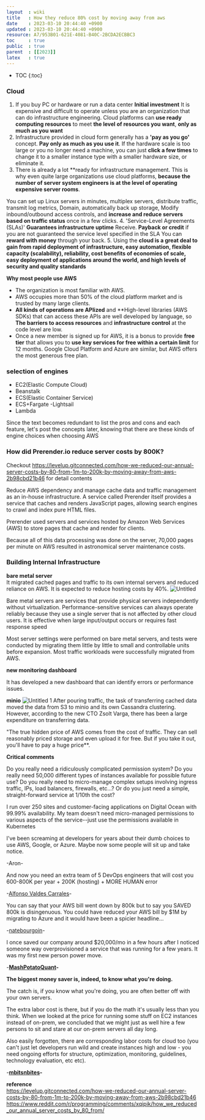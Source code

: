 ```yaml
---
layout  : wiki
title   : How they reduce 80% cost by moving away from aws
date    : 2023-03-10 20:44:40 +0900
updated : 2023-03-10 20:44:40 +0900
resource: A7/953B01-621E-4081-B40C-2BCDA2ECBBC3
toc     : true
public  : true
parent  : [[2023]]
latex   : true
---
```

* TOC
  {:toc}

### **Cloud**
1. If you buy PC or hardware or run a data center **Initial investment** It is expensive and difficult to operate unless you are an organization that can do infrastructure engineering. Cloud platforms can **use ready computing resources** to meet **the level of resources you want**, **only as much as you want**
2. Infrastructure provided in cloud form generally has a **'pay as you go'** concept. **Pay only as much as you use it**. If the hardware scale is too large or you no longer need a machine, you can just **click a few times** to change it to a smaller instance type with a smaller hardware size, or eliminate it.
3. There is already a lot **ready for infrastructure management. This is why even quite large organizations use cloud platforms, **because the number of server system engineers is at the level of operating expensive server rooms**.

You can set up Linux servers in minutes, multiplex servers, distribute traffic, transmit log metrics, Domain, automatically back up storage, Modify inbound/outbound access controls, and **increase and reduce servers based on traffic status** once in a few clicks.
4. 'Service-Level Agreements (SLAs)' **Guarantees infrastructure uptime**
   Receive. **Payback or credit** if you are not guaranteed the service level specified in the SLA
   You can **reward with money** through your back.
5. Using the **cloud is a great deal to gain from rapid deployment of infrastructure, easy automation, flexible capacity (scalability), reliability, cost benefits of economies of scale, easy deployment of applications around the world, and high levels of security and quality standards**

**Why most people use AWS**

- The organization is most familiar with AWS.
- AWS occupies more than 50% of the cloud platform market and is trusted by many large clients.
- **All kinds of operations are APIized** and **High-level libraries (AWS SDKs) that can access these APIs are well developed by language, so **The barriers to access resources** and **infrastructure control** at the code level are low.
- Once a new member is signed up for AWS, it is a bonus to provide **free tier** that allows you to **use key services for free within a certain limit** for 12 months. Google Cloud Platform and Azure are similar, but AWS offers the most generous free plan.

### selection of engines

- EC2(Elastic Compute Cloud)
- Beanstalk
- ECS(Elastic Container Service)
- ECS+Fargate
  -Lightsail
- Lambda

Since the text becomes redundant to list the pros and cons and each feature, let's post the concepts later, knowing that there are these kinds of engine choices when choosing AWS

### How did Prerender.io reduce server costs by 800K?

Checkout https://levelup.gitconnected.com/how-we-reduced-our-annual-server-costs-by-80-from-1m-to-200k-by-moving-away-from-aws-2b98cbd21b46 for detail contents

Reduce AWS dependency and manage cache data and traffic management as an in-house infrastructure. A service called Prerender itself provides a service that caches and renders JavaScript pages, allowing search engines to crawl and index pure HTML files.

Prerender used servers and services hosted by Amazon Web Services (AWS) to store pages that cache and render for clients.

Because all of this data processing was done on the server, 70,000 pages per minute on AWS resulted in astronomical server maintenance costs.

### Building Internal Infrastructure

**bare metal server**  
It migrated cached pages and traffic to its own internal servers and reduced reliance on AWS. It is expected to reduce hosting costs by 40%.
![Untitled](https://user-images.githubusercontent.com/72185011/208582361-d146f9d3-d90a-43f0-aba7-e28d3fe9e39f.png)

Bare metal servers are services that provide physical servers independently without virtualization. Performance-sensitive services can always operate reliably because they use a single server that is not affected by other cloud users. It is effective when large input/output occurs or requires fast response speed

Most server settings were performed on bare metal servers, and tests were conducted by migrating them little by little to small and controllable units before expansion. Most traffic workloads were successfully migrated from AWS.

**new monitoring dashboard**

It has developed a new dashboard that can identify errors or performance issues.

**minio**
![Untitled 1](https://user-images.githubusercontent.com/72185011/208582475-0547c044-f84e-4142-8a3b-efdaaf93e7e1.png)
After pouring traffic, the task of transferring cached data moved the data from S3 to minio and its own Cassandra clustering. However, according to the new CTO Zsolt Varga, there has been a large expenditure on transferring data.

"The true hidden price of AWS comes from the cost of traffic. They can sell reasonably priced storage and even upload it for free. But if you take it out, you'll have to pay a huge price**.

**Critical comments**

Do you really need a ridiculously complicated permission system? Do you really need 50,000 different types of instances available for possible future use? Do you really need to micro-manage complex setups involving ingress traffic, IPs, load balancers, firewalls, etc...?
Or do you just need a simple, straight-forward service at 1/10th the cost?

I run over 250 sites and customer-facing applications on Digital Ocean with 99.99% availability. My team doesn't need micro-managed permissions to various aspects of the service--just use the permissions available in Kubernetes

I've been screaming at developers for years about their dumb choices to use AWS, Google, or Azure. Maybe now some people will sit up and take notice.

-Aron-

And now you need an extra team of 5 DevOps engineers that will cost you 600-800K per year + 200K (hosting) + MORE HUMAN error

-[Alfonso Valdes Carrales](https://medium.com/@ponchovaldescarrales?source=responses-----2b98cbd21b46----2----------------------------)-

You can say that your AWS bill went down by 800k but to say you SAVED 800k is disingenuous. You could have reduced your AWS bill by $1M by migrating to Azure and it would have been a spicier headline…

-[natebourgoin](https://medium.com/@natebourgoin?source=responses-----2b98cbd21b46----3----------------------------)-

I once saved our company around $20,000/mo in a few hours after I noticed someone way overprovisioned a service that was running for a few years. It was my first new person power move.

-**[MashPotatoQuant](https://www.reddit.com/user/MashPotatoQuant/)-**

**The biggest money saver is, indeed, to know what you're doing.**

The catch is, if you know what you're doing, you are often better off with your own servers.

The extra labor cost is there, but if you do the math it's usually less than you think. When we looked at the price for running some stuff on EC2 instances instead of on-prem, we concluded that we might just as well hire a few persons to sit and stare at our on-prem servers all day long.

Also easily forgotten, there are corresponding labor costs for cloud too (you can't just let developers run wild and create instances high and low - you need ongoing efforts for structure, optimization, monitoring, guidelines, technology evaluation, etc etc).

-**[mbitsnbites](https://www.reddit.com/user/mbitsnbites/)-**

**reference**  
https://levelup.gitconnected.com/how-we-reduced-our-annual-server-costs-by-80-from-1m-to-200k-by-moving-away-from-aws-2b98cbd21b46  
https://www.reddit.com/r/programming/comments/xqipik/how_we_reduced_our_annual_server_costs_by_80_from/